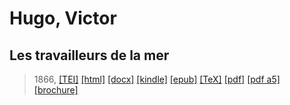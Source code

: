 # Hugo, Victor
## Les travailleurs de la mer

> 1866,  <a title="Source XML/TEI" class="mime48 tei" href="https://hurlus.github.io/tei/hugo1866_travailleurs-mer.xml">[TEI]</a>  <a title="HTML une page" class="mime48 html" href="https://hurlus.github.io/hugo1866_travailleurs-mer/hugo1866_travailleurs-mer.html">[html]</a>  <a title="Bureautique (LibreOffice, MS.Word)" class="mime48 docx" href="https://hurlus.github.io/hugo1866_travailleurs-mer/hugo1866_travailleurs-mer.docx">[docx]</a>  <a title="Amazon.kindle" class="mime48 mobi" href="https://hurlus.github.io/hugo1866_travailleurs-mer/hugo1866_travailleurs-mer.mobi">[kindle]</a>  <a title="EPUB, pour liseuses et téléphones" class="mime48 epub" href="https://hurlus.github.io/hugo1866_travailleurs-mer/hugo1866_travailleurs-mer.epub">[epub]</a>  <a title="LaTeX" class="mime48 tex" href="https://hurlus.github.io/hugo1866_travailleurs-mer/hugo1866_travailleurs-mer.tex">[TeX]</a>  <a title="PDF à imprimer, A4 2 colonnes" class="mime48 pdf" href="https://hurlus.github.io/hugo1866_travailleurs-mer/hugo1866_travailleurs-mer.pdf">[pdf]</a>  <a title="PDF à lire, A5 une colonne" class="mime48 a5" href="https://hurlus.github.io/hugo1866_travailleurs-mer/hugo1866_travailleurs-mer_a5.pdf">[pdf a5]</a>  <a title="Brochure à agrafer, pdf imposé pour imprimante recto/verso" class="mime48 brochure" href="https://hurlus.github.io/hugo1866_travailleurs-mer/hugo1866_travailleurs-mer_brochure.pdf">[brochure]</a> 
